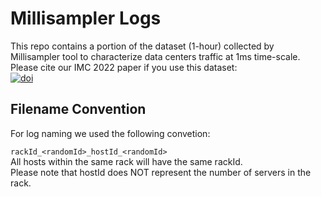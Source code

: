 # Millisampler Logs
This repo contains a portion of the dataset (1-hour) collected by Millisampler tool to characterize data centers traffic at 1ms time-scale.
Please cite our IMC 2022 paper if you use this dataset:  
[![doi](https://img.shields.io/badge/DOI-10.1145%2F3517745.3561430-brightgreen)](https://dl.acm.org/doi/abs/10.1145/3517745.3561430)

## Filename Convention
For log naming we used the following convetion:

```rackId_<randomId>_hostId_<randomId>```  
All hosts within the same rack will have the same rackId.  
Please note that hostId does NOT represent the number of servers in the rack.
 

  
